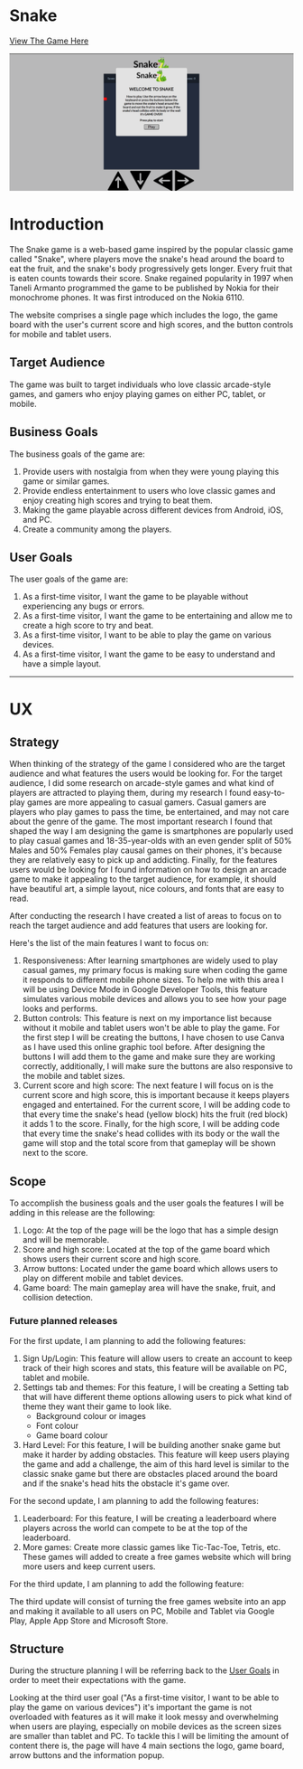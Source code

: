 # Snake

[View The Game Here](https://sophiedeakin.github.io/Snake/)

![Image of Snake Game](https://github.com/sophiedeakin/Snake/blob/main/assets/Read%20Me%20assets/Snake%20Game.png)

# Introduction 

The Snake game is a web-based game inspired by the popular classic game called "Snake", where players move the snake's head around the board to eat the fruit, and the snake's body progressively gets longer. Every fruit that is eaten counts towards their score. Snake regained popularity in 1997 when Taneli Armanto programmed the game to be published by Nokia for their monochrome phones. It was first introduced on the Nokia 6110. 

The website comprises a single page which includes the logo, the game board with the user's current score and high scores, and the button controls for mobile and tablet users. 

## Target Audience 

The game was built to target individuals who love classic arcade-style games, and gamers who enjoy playing games on either PC, tablet, or mobile. 

## Business Goals 

The business goals of the game are: 

1. Provide users with nostalgia from when they were young playing this game or similar games.
2. Provide endless entertainment to users who love classic games and enjoy creating high scores and trying to beat them.
3. Making the game playable across different devices from Android, iOS, and PC.
4. Create a community among the players.

## User Goals 

The user goals of the game are: 

1. As a first-time visitor, I want the game to be playable without experiencing any bugs or errors.
2. As a first-time visitor, I want the game to be entertaining and allow me to create a high score to try and beat.
3. As a first-time visitor, I want to be able to play the game on various devices.
4. As a first-time visitor, I want the game to be easy to understand and have a simple layout.

---

# UX

## Strategy 

When thinking of the strategy of the game I considered who are the target audience and what features the users would be looking for. For the target audience, I did some research on arcade-style games and what kind of players are attracted to playing them, during my research I found easy-to-play games are more appealing to casual gamers. Casual gamers are players who play games to pass the time, be entertained, and may not care about the genre of the game. The most important research I found that shaped the way I am designing the game is smartphones are popularly used to play casual games and 18-35-year-olds with an even gender split of 50% Males and 50% Females play causal games on their phones, it's because they are relatively easy to pick up and addicting. Finally, for the features users would be looking for I found information on how to design an arcade game to make it appealing to the target audience, for example, it should have beautiful art, a simple layout, nice colours, and fonts that are easy to read.

After conducting the research I have created a list of areas to focus on to reach the target audience and add features that users are looking for. 

Here's the list of the main features I want to focus on: 

1. Responsiveness: After learning smartphones are widely used to play casual games, my primary focus is making sure when coding the game it responds to different mobile phone sizes. To help me with this area I will be using Device Mode in Google Developer Tools, this feature simulates various mobile devices and allows you to see how your page looks and performs.
2. Button controls: This feature is next on my importance list because without it mobile and tablet users won't be able to play the game. For the first step I will be creating the buttons, I have chosen to use Canva as I have used this online graphic tool before. After designing the buttons I will add them to the game and make sure they are working correctly, additionally, I will make sure the buttons are also responsive to the mobile and tablet sizes.
3. Current score and high score: The next feature I will focus on is the current score and high score, this is important because it keeps players engaged and entertained. For the current score, I will be adding code to that every time the snake's head (yellow block) hits the fruit (red block) it adds 1 to the score. Finally, for the high score, I will be adding code that every time the snake's head collides with its body or the wall the game will stop and the total score from that gameplay will be shown next to the score.

## Scope 

To accomplish the business goals and the user goals the features I will be adding in this release are the following:

1. Logo: At the top of the page will be the logo that has a simple design and will be memorable.
2. Score and high score: Located at the top of the game board which shows users their current score and high score.
3. Arrow buttons: Located under the game board which allows users to play on different mobile and tablet devices.
4. Game board: The main gameplay area will have the snake, fruit, and collision detection.

### Future planned releases

For the first update, I am planning to add the following features: 

1. Sign Up/Login: This feature will allow users to create an account to keep track of their high scores and stats, this feature will be available on PC, tablet and mobile.
2. Settings tab and themes: For this feature, I will be creating a Setting tab that will have different theme options allowing users to pick what kind of theme they want their game to look like.
     - Background colour or images
     - Font colour
     - Game board colour
3. Hard Level: For this feature, I will be building another snake game but make it harder by adding obstacles. This feature will keep users playing the game and add a challenge, the aim of this hard level is similar to the classic snake game but there are obstacles placed around the board and if the snake's head hits the obstacle it's game over.

For the second update, I am planning to add the following features:

1. Leaderboard: For this feature, I will be creating a leaderboard where players across the world can compete to be at the top of the leaderboard.
2. More games: Create more classic games like Tic-Tac-Toe, Tetris, etc. These games will added to create a free games website which will bring more users and keep current users.

For the third update, I am planning to add the following feature:

The third update will consist of turning the free games website into an app and making it available to all users on PC, Mobile and Tablet via Google Play, Apple App Store and Microsoft Store. 

## Structure 

During the structure planning I will be referring back to the [User Goals](#user-goals) in order to meet their expectations with the game. 

Looking at the third user goal ("As a first-time visitor, I want to be able to play the game on various devices") it's important the game is not overloaded with features as it will make it look messy and overwhelming when users are playing, especially on mobile devices as the screen sizes are smaller than tablet and PC. To tackle this I will be limiting the amount of content there is, the page will have 4 main sections the logo, game board, arrow buttons and the information popup. 

